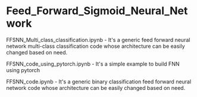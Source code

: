 # Feed_Forward_Sigmoid_Neural_Network 

FFSNN_Multi_class_classification.ipynb - It's a generic feed forward neural network multi-class classification code whose architecture can be easily changed based on need.

FFSNN_code_using_pytorch.ipynb - It's a simple example to build FNN using pytorch

FFSNN_code.ipynb - It's a generic binary classification feed forward neural network code whose architecture can be easily changed based on need.

